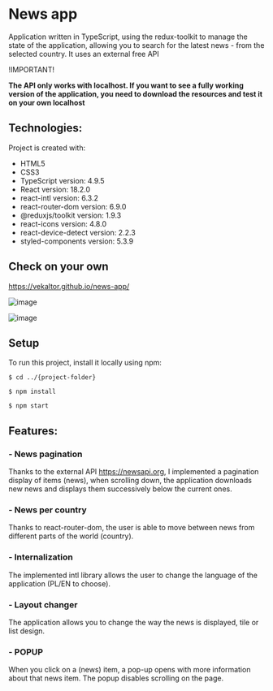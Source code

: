 # News app

Application written in TypeScript, using the redux-toolkit to manage the state of the application, allowing you to search for the latest news - from the selected country. It uses an external free API

!IMPORTANT!

<b>The API only works with localhost. If you want to see a fully working version of the application, you need to download the resources and test it on your own localhost</b>

## Technologies:
<p>Project is created with:</p>
<ul>
  <li>HTML5</li>
  <li>CSS3</li>
  <li>TypeScript version: 4.9.5</li>
  <li>React version: 18.2.0</li>
  <li>react-intl version: 6.3.2</li>
  <li>react-router-dom version: 6.9.0</li>
  <li>@reduxjs/toolkit version: 1.9.3</li>
  <li>react-icons version: 4.8.0</li>
  <li>react-device-detect version: 2.2.3</li>
  <li>styled-components version: 5.3.9</li>
</ul>

## Check on your own
https://vekaltor.github.io/news-app/

![image](https://github.com/Vekaltor/news-app/assets/56607344/38afa552-3b95-4d6a-a00d-820f5b9ad8a9)


![image](https://github.com/Vekaltor/news-app/assets/56607344/04e18382-a2b8-4cea-9f7b-45bcc46741f8)


## Setup
To run this project, install it locally using npm:
````
$ cd ../{project-folder}

$ npm install

$ npm start
````

## Features:

### - News pagination
  Thanks to the external API https://newsapi.org, I implemented a pagination display of items (news), when scrolling down,
the application downloads new news and displays them successively below the current ones.


### - News per country
  Thanks to react-router-dom, the user is able to move between news from different parts of the world (country).
  
### - Internalization
  The implemented intl library allows the user to change the language of the application (PL/EN to choose).

### - Layout changer
  The application allows you to change the way the news is displayed, tile or list design.
 
### - POPUP
  When you click on a (news) item, a pop-up opens with more information about that news item.
The popup disables scrolling on the page.
  

